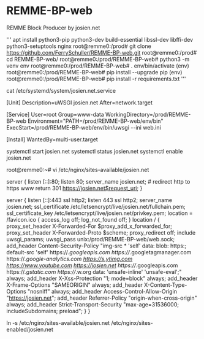 # REMME-BP-web
REMME Block Producer by josien.net


'''
  apt install python3-pip python3-dev build-essential libssl-dev libffi-dev python3-setuptools nginx
  root@remme0:/prod# git clone https://github.com/FerrySchuller/REMME-BP-web.git
  root@remme0:/prod# cd REMME-BP-web/
  root@remme0:/prod/REMME-BP-web# python3 -m venv env
  root@remme0:/prod/REMME-BP-web# . env/bin/activate
  (env) root@remme0:/prod/REMME-BP-web# pip install --upgrade pip
  (env) root@remme0:/prod/REMME-BP-web# pip install -r requirements.txt
'''


  cat /etc/systemd/system/josien.net.service

  [Unit]
  Description=uWSGI josien.net
  After=network.target
  
  [Service]
  User=root
  Group=www-data
  WorkingDirectory=/prod/REMME-BP-web
  Environment="PATH=/prod/REMME-BP-web/env/bin"
  ExecStart=/prod/REMME-BP-web/env/bin/uwsgi --ini web.ini

  [Install]
  WantedBy=multi-user.target



  systemctl start josien.net
  systemctl status josien.net
  systemctl enable josien.net


  root@remme0:~# vi /etc/nginx/sites-available/josien.net

  server {
      listen [::]:80;
      listen 80;
      server_name josien.net;
      # redirect http to https www
      return 301 https://josien.net$request_uri;
  }
  
  server {
      listen [::]:443 ssl http2;
      listen 443 ssl http2;
      server_name josien.net;
      ssl_certificate /etc/letsencrypt/live/josien.net/fullchain.pem;
      ssl_certificate_key /etc/letsencrypt/live/josien.net/privkey.pem;
      location = /favicon.ico {
          access_log off;
          log_not_found off;
      }
      location / {
          proxy_set_header X-Forwarded-For $proxy_add_x_forwarded_for;
          proxy_set_header X-Forwarded-Proto $scheme;
          proxy_redirect off;
          include uwsgi_params;
          uwsgi_pass unix:/prod/REMME-BP-web/web.sock;
          add_header Content-Security-Policy "img-src * 'self' data: blob: https:; default-src 'self' https://*.googleapis.com https://*.googletagmanager.com https://*.google-analytics.com https://s.ytimg.com https://www.youtube.com https://josien.net https://*.googleapis.com https://*.gstatic.com https://*.w.org data: 'unsafe-inline' 'unsafe-eval';" always;
  add_header X-Xss-Protection "1; mode=block" always;
          add_header X-Frame-Options "SAMEORIGIN" always;
          add_header X-Content-Type-Options "nosniff" always;
          add_header Access-Control-Allow-Origin "https://josien.net";
          add_header Referrer-Policy "origin-when-cross-origin" always;
          add_header Strict-Transport-Security "max-age=31536000; includeSubdomains; preload";
      }
  }

  ln -s /etc/nginx/sites-available/josien.net /etc/nginx/sites-enabled/josien.net
